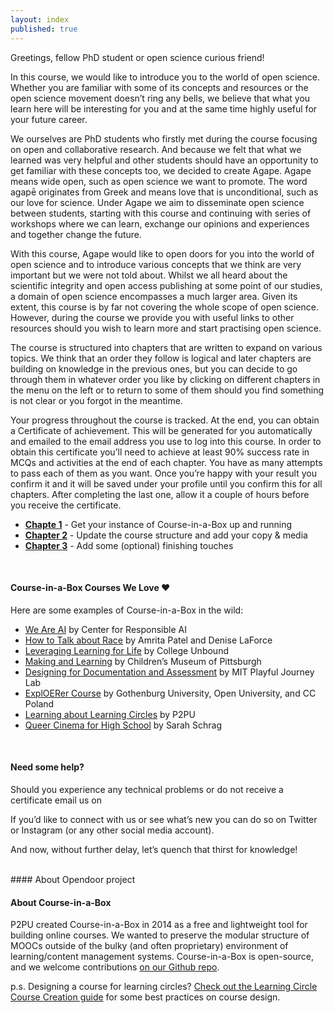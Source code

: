 ```yaml
---
layout: index
published: true
---
```


Greetings, fellow PhD student or open science curious friend!

In this course, we would like to introduce you to the world of open science. Whether you are familiar with some of its concepts and resources or the open science movement doesn’t ring any bells, we believe that what you learn here will be interesting for you and at the same time highly useful for your future career. 

We ourselves are PhD students who firstly met during the course focusing on open and collaborative research. And because we felt that what we learned was very helpful and other students should have an opportunity to get familiar with these concepts too, we decided to create Agape. Agape means wide open, such as open science we want to promote. The word agapē originates from Greek and means love that is unconditional, such as our love for science. Under Agape we aim to disseminate open science between students, starting with this course and continuing with series of workshops where we can learn, exchange our opinions and experiences and together change the future. 

With this course, Agape would like to open doors for you into the world of open science and to introduce various concepts that we think are very important but we were not told about. Whilst we all heard about the scientific integrity and open access publishing at some point of our studies, a domain of open science encompasses a much larger area. Given its extent, this course is by far not covering the whole scope of open science. However, during the course we provide you with useful links to other resources should you wish to learn more and start practising open science. 

The course is structured into chapters that are written to expand on various topics. We think that an order they follow is logical and later chapters are building on knowledge in the previous ones, but you can decide to go through them in whatever order you like by clicking on different chapters in the menu on the left or to return to some of them should you find something is not clear or you forgot in the meantime.  

Your progress throughout the course is tracked. At the end, you can obtain a Certificate of achievement. This will be generated for you automatically and emailed to the email address you use to log into this course. In order to obtain this certificate you’ll need to achieve at least 90% success rate in MCQs and activities at the end of each chapter. You have as many attempts to pass each of them as you want. Once you’re happy with your result you confirm it and it will be saved under your profile until you confirm this for all chapters. After completing the last one, allow it a couple of hours before you receive the certificate.


* **[Chapte 1](/modules/setup/getting-started/)** - Get your instance of Course-in-a-Box up and running
* **[Chapter 2](/modules/content/markdown-and-media)** -  Update the course structure and add your copy & media
* **[Chapter 3](/modules/customize/favicon)** - Add some (optional) finishing touches

<br> 

#### Course-in-a-Box Courses We Love ❤️
Here are some examples of Course-in-a-Box in the wild:

* [We Are AI](https://dataresponsibly.github.io/we-are-ai/) by Center for Responsible AI
* [How to Talk about Race](https://how-to-talk-about-race.p2pu.org/) by Amrita Patel and Denise LaForce
* [Leveraging Learning for Life](https://leveraging-learning.p2pu.org/) by College Unbound
* [Making and Learning](http://p2pu.github.io/makingandlearning/) by Children’s Museum of Pittsburgh
* [Designing for Documentation and Assessment](https://playfulmit.github.io/beyond-rubrics/) by MIT Playful Journey Lab
* [ExplOERer Course](http://www.exploerercourse.org/en/) by Gothenburg University, Open University, and CC Poland
* [Learning about Learning Circles](https://p2pu.github.io/learning-about-learning-circles/) by P2PU
* [Queer Cinema for High School](https://queercinema.net/) by Sarah Schrag

<br> 

#### Need some help?
Should you experience any technical problems or do not receive a certificate email us on 

If you’d like to connect with us or see what’s new you can do so on Twitter           or Instagram          (or any other social media account).

And now, without further delay, let’s quench that thirst for knowledge! 

<br> 
#### About Opendoor project

#### About Course-in-a-Box

P2PU created Course-in-a-Box in 2014 as a free and lightweight tool for building online courses. We wanted to preserve the modular structure of MOOCs outside of the bulky (and often proprietary) environment of learning/content management systems. Course-in-a-Box is open-source, and we welcome contributions [on our Github repo](https://github.com/p2pu/course-in-a-box).

p.s. Designing a course for learning circles? [Check out the Learning Circle Course Creation guide](https://docs.google.com/document/u/1/d/116fJM3GS7XDzilUOL_ynMZ0yTncUD6aVUbcQKsTra6U/edit#heading=h.l36tzg40xcgr) for some best practices on course design.
